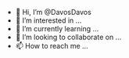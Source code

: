 - 👋 Hi, I’m @DavosDavos
- 👀 I’m interested in ...
- 🌱 I’m currently learning ...
- 💞️ I’m looking to collaborate on ...
- 📫 How to reach me ...

<!---
DavosDavos/DavosDavos is a ✨ special ✨ repository because its `README.md` (this file) appears on your GitHub profile.
You can click the Preview link to take a look at your changes.
--->
